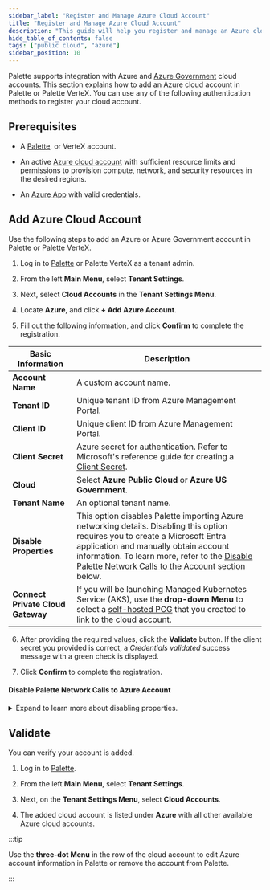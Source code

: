 ```yaml
---
sidebar_label: "Register and Manage Azure Cloud Account"
title: "Register and Manage Azure Cloud Account"
description: "This guide will help you register and manage an Azure cloud account in Palette"
hide_table_of_contents: false
tags: ["public cloud", "azure"]
sidebar_position: 10
---
```



Palette supports integration with Azure and [Azure Government](https://azure.microsoft.com/en-us/explore/global-infrastructure/government) cloud accounts. This section explains how to add an Azure cloud account in Palette or Palette VerteX. You can use any of the following authentication methods to register your cloud account.


## Prerequisites

* A [Palette](https://console.spectrocloud.com/), or VerteX account. 

* An active [Azure cloud account](https://portal.azure.com/) with sufficient resource limits and permissions to provision compute, network, and security resources in the desired regions.

* An [Azure App](https://learn.microsoft.com/en-us/azure/app-service/overview) with valid credentials.




## Add Azure Cloud Account

Use the following steps to add an Azure or Azure Government account in Palette or Palette VerteX.

1. Log in to [Palette](https://console.spectrocloud.com) or Palette VerteX as a tenant admin.

2. From the left **Main Menu**, select **Tenant Settings**. 

3. Next, select **Cloud Accounts** in the **Tenant Settings Menu**. 

4. Locate **Azure**, and click **+ Add Azure Account**.

5. Fill out the following information, and click **Confirm** to complete the registration.

|   **Basic Information** |**Description**|
|-------------------------|-----------|
|**Account Name**| A custom account name.|
|**Tenant ID**| Unique tenant ID from Azure Management Portal.|
|**Client ID**| Unique client ID from Azure Management Portal.|
|**Client Secret**| Azure secret for authentication. Refer to Microsoft's reference guide for creating a [Client Secret](https://docs.microsoft.com/en-us/azure/active-directory/develop/howto-create-service-principal-portal#create-an-azure-active-directory-application).  |
| **Cloud** | Select **Azure Public Cloud** or **Azure US Government**. |
|**Tenant Name**| An optional tenant name.|
|**Disable Properties**| This option disables Palette importing Azure networking details. Disabling this option requires you to create a Microsoft Entra application and manually obtain account information. To learn more, refer to the [Disable Palette Network Calls to the Account](#disable-palette-network-calls-to-the-account) section below. |
|**Connect Private Cloud Gateway**| If you will be launching Managed Kubernetes Service (AKS), use the **drop-down Menu** to select a [self-hosted PCG](gateways.md) that you created to link to the cloud account.|

6. After providing the required values, click the **Validate** button. If the client secret you provided is correct, a *Credentials validated* success message with a green check is displayed.

7. Click **Confirm** to complete the registration.


#### Disable Palette Network Calls to Azure Account  

<details>
 <summary>Expand to learn more about disabling properties.</summary>

When you provide your cloud account information, Azure networking details are sent to Palette unless you disable network calls from Palette to the account. To disable network calls, select the **Disable Properties** option.  

Disabling network calls requires that you create a [Microsoft Entra](https://learn.microsoft.com/en-us/entra/identity-platform/howto-create-service-principal-portal#create-an-azure-active-directory-application) application, which can be used with Role-Based Access Control (RBAC). Follow the summary steps below to create a new Microsoft Entra application, assign roles, and create the client secret.  

:::tip
Microsoft Entra replaces the Azure Active Directory (AAD) application. For more information, review the [Microsoft Entra](https://learn.microsoft.com/en-us/entra/identity-platform/howto-create-service-principal-portal#create-an-azure-active-directory-application) reference guide.
:::


1. Create a new Microsoft Entra application and note down your ClientID and TenantID. Refer to the [Create a Microsoft Entra application and service principal](https://docs.microsoft.com/en-us/azure/active-directory/develop/howto-create-service-principal-portal#create-an-azure-active-directory-application) reference guide.

2. Next, assign yourself the [User Access Administrator](https://docs.microsoft.com/en-us/azure/role-based-access-control/built-in-roles#user-access-administrator) role to allow you to manage user access to Azure resources. You need this role assignment to assign the role in step 3. For guidance, refer to [Assign a Role to the Application](https://docs.microsoft.com/en-us/azure/active-directory/develop/howto-create-service-principal-portal#assign-a-role-to-the-application).

3. With User Access Administrator privilege, you can now assign yourself the minimum required [Contributor](https://docs.microsoft.com/en-us/azure/role-based-access-control/built-in-roles#contributor) role, which grants full access to manage all resources.

  To learn about Azure roles, review [Azure Roles, Microsoft Entra Roles, and Administrator Roles](https://learn.microsoft.com/en-us/azure/role-based-access-control/rbac-and-directory-admin-roles).

4. Create a client secret. Refer to [Create a Client Secret](https://learn.microsoft.com/en-us/entra/identity-platform/howto-create-service-principal-portal#option-3-create-a-new-client-secret) for guidance.

  :::caution

  Safely store your client secret, as it will not be available later as plain text.

  :::

</details>

## Validate

You can verify your account is added.

1. Log in to [Palette](https://console.spectrocloud.com).

2. From the left **Main Menu**, select **Tenant Settings**. 

3. Next, on the **Tenant Settings Menu**, select **Cloud Accounts**.

4. The added cloud account is listed under **Azure** with all other available Azure cloud accounts. 


:::tip

Use the **three-dot Menu** in the row of the cloud account to edit Azure account information in Palette or remove the account from Palette.

:::
